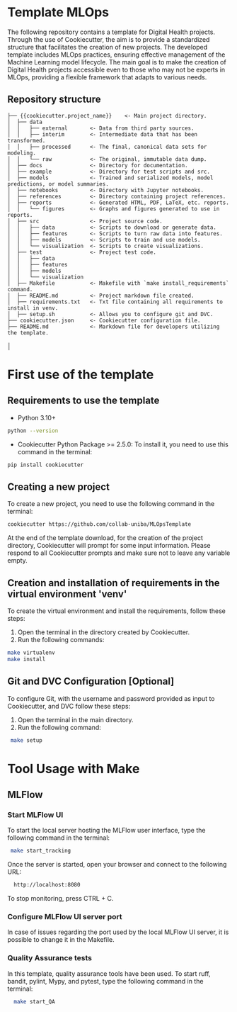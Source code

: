 # Template MLOps
The following repository contains a template for Digital Health projects. Through the use of Cookiecutter, the aim is to provide a standardized structure that facilitates the creation of new projects. The developed template includes MLOps practices, ensuring effective management of the Machine Learning model lifecycle. The main goal is to make the creation of Digital Health projects accessible even to those who may not be experts in MLOps, providing a flexible framework that adapts to various needs.

## Repository structure
```
├── {{cookiecutter.project_name}}    <- Main project directory.
│  ├── data
│  │   ├── external       <- Data from third party sources.
│  │   ├── interim        <- Intermediate data that has been transformed.
│  │   ├── processed      <- The final, canonical data sets for modeling.
│  │   └── raw            <- The original, immutable data dump.
│  ├── docs               <- Directory for documentation.
│  ├── example            <- Directory for test scripts and src.
│  ├── models             <- Trained and serialized models, model predictions, or model summaries.
│  ├── notebooks          <- Directory with Jupyter notebooks.
│  ├── references         <- Directory containing project references.
│  ├── reports            <- Generated HTML, PDF, LaTeX, etc. reports.
│  │   └── figures        <- Graphs and figures generated to use in reports.
│  ├── src                <- Project source code.
│  │   ├── data           <- Scripts to download or generate data.
│  │   ├── features       <- Scripts to turn raw data into features.
│  │   ├── models         <- Scripts to train and use models.        
│  │   └── visualization  <- Scripts to create visualizations.
│  ├── test               <- Project test code.
│  │   ├── data           
│  │   ├── features       
│  │   ├── models             
│  │   └── visualization  
│  ├── Makefile           <- Makefile with `make install_requirements` command.
│  ├── README.md          <- Project markdown file created.
│  ├── requirements.txt   <- Txt file containing all requirements to install in venv.
│  ├── setup.sh           <- Allows you to configure git and DVC.
├── cookiecutter.json     <- Cookiecutter configuration file.
├── README.md             <- Markdown file for developers utilizing the template.
```
│
# First use of the template
## Requirements to use the template
 - Python 3.10+
 ``` bash
 python --version
```
 - Cookiecutter Python Package >= 2.5.0: To install it, you need to use this command in the terminal:
 ``` bash
 pip install cookiecutter
```
## Creating a new project
To create a new project, you need to use the following command in the terminal:
 ``` bash
 cookiecutter https://github.com/collab-uniba/MLOpsTemplate
```
At the end of the template download, for the creation of the project directory, Cookiecutter will prompt for some input information. Please respond to all Cookiecutter prompts and make sure not to leave any variable empty.
## Creation and installation of requirements in the virtual environment 'venv'
To create the virtual environment and install the requirements, follow these steps:
1. Open the terminal in the directory created by Cookiecutter.
2. Run the following commands:
 ``` bash
 make virtualenv
 make install
```
## Git and DVC Configuration [Optional]
To configure Git, with the username and password provided as input to Cookiecutter, and DVC follow these steps:
1. Open the terminal in the main directory.
2. Run the following command:
 ``` bash
  make setup
 ```
# Tool Usage with Make
## MLFlow
### Start MLFlow UI
To start the local server hosting the MLFlow user interface, type the following command in the terminal:
 ``` bash
  make start_tracking
 ```
Once the server is started, open your browser and connect to the following URL:
``` bash
  http://localhost:8080
 ```
To stop monitoring, press CTRL + C.
### Configure MLFlow UI server port
In case of issues regarding the port used by the local MLFlow UI server, it is possible to change it in the Makefile.
### Quality Assurance tests
In this template, quality assurance tools have been used. To start ruff, bandit, pylint, Mypy, and pytest, type the following command in the terminal:
``` bash
  make start_QA
 ```